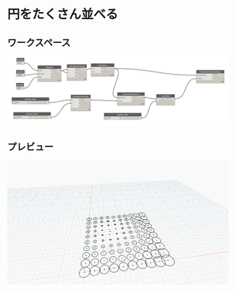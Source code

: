 # 円をたくさん並べる
## ワークスペース
![ワークスペース画像](./img/circle_test_2019-10-19_12-32-05.png)
## プレビュー
![プレビュー画像](./img/circle_test_2019-10-19_12-31-47.png)
